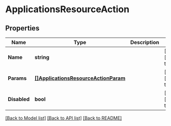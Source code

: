 # ApplicationsResourceAction

## Properties
Name | Type | Description | Notes
------------ | ------------- | ------------- | -------------
**Name** | **string** |  | [optional] [default to null]
**Params** | [**[]ApplicationsResourceActionParam**](applicationsResourceActionParam.md) |  | [optional] [default to null]
**Disabled** | **bool** |  | [optional] [default to null]

[[Back to Model list]](../README.md#documentation-for-models) [[Back to API list]](../README.md#documentation-for-api-endpoints) [[Back to README]](../README.md)


